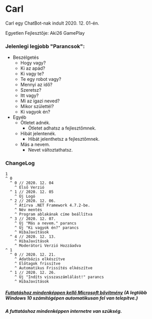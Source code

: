 # Carl

Carl  egy ChatBot-nak indult 2020. 12. 01-én.

Egyetlen Fejlesztője: Aki26 GamePlay

### Jelenlegi legjobb "Parancsok":
+ Beszélgetés
  + Hogy vagy?
  + Ki az apád?
  + Ki vagy te?
  + Te egy robot vagy?
  + Mennyi az idő?
  + Szeretsz?
  + Itt vagy?
  + Mi az igazi neved?
  + Mikor születtél?
  + Ki vagyok én?
+ Egyéb
  + Ötletet adnék.
    + Ötletet adhatsz a fejlesztőmnek.
  + Hibát jelentenék.
    + Hibát jelenthetsz a fejlesztőmnek.
  + Más a nevem.
    + Nevet változtathatsz.

### ChangeLog

```
1
^ 0
  ^ 0 // 2020. 12. 04
    ^ Első Verzió
  ^ 1 // 2020. 12. 05
    ^ Új Logó
  ^ 2 // 2020. 12. 06.
    ^ Átírva .NET Framework 4.7.2-be.
    ^ Név mentés
    ^ Program ablakának címe beállítva
  ^ 3 // 2020. 12. 07.
    ^ Új "Más a nevem." parancs
    ^ Új "Ki vagyok én?" parancs
    ^ HibaJavítások
  ^ 4 // 2020. 12. 13.
    ^ HibaJavítások
    ^ Moderátori Verzió Hozzáadva
^ 1
  ^ 0 // 2020. 12. 21.
    ^ Adatbázis elkészítve
    ^ Előtagok frissítve
    ^ Automatikus Frissítés elkészítve
  ^ 1 // 2020. 12. 26.
    ^ Új "Indíts visszaszámlálást!" parancs
    ^ HibaJavítások
```

##### [Futtatáshoz mindenképpen kellő Microsoft bővítmény](https://download.visualstudio.microsoft.com/download/pr/513acf37-8da2-497d-bdaa-84d6e33c1fee/eb7b010350df712c752f4ec4b615f89d/windowsdesktop-runtime-3.1.10-win-x64.exe) (A legtöbb Windows 10 számítógépen automatikusan fel van telepítve.)
##### A futtatáshoz mindenképpen internetre van szükség.
